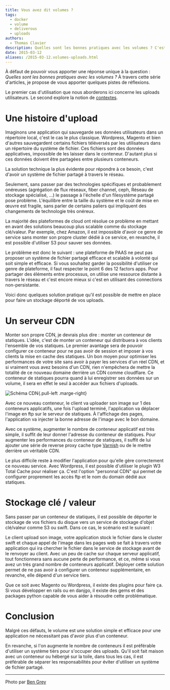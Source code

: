 ```yaml
---
title: Vous avez dit volumes ?
tags:
  - docker
  - volume
  - deliverous
  - uploads
authors:
  - Thomas Clavier
description: Quelles sont les bonnes pratiques avec les volumes ? C'est une question récurrente que ce soit dans les conférences que nous donnons, dans les meetups ou de la part de nos clients.
date: 2015-03-12
aliases: /2015-03-12.volumes-uploads.html
---
```


À défaut de pouvoir vous apporter une réponse unique à la question : *Quelles sont les bonnes pratiques avec les volumes ?* À travers cette série d'articles, je propose de vous apporter quelques pistes de réflexions. 

Le premier cas d'utilisation que nous aborderons ici concerne les uploads utilisateurs.
Le second explore la notion de [contextes](/2015-03-28.volumes-contexte.html).

# Une histoire d'upload

Imaginons une application qui sauvegarde ses données utilisateurs dans un
répertoire local, c'est le cas le plus classique.
Wordpress, Magento et bien d'autres sauvegardent certains fichiers téléversés
par les utilisateurs dans un répertoire du système de fichier. Ces fichiers
sont des données applicatives, impossible de les laisser dans le conteneur.
D'autant plus si ces données doivent être partagées entre plusieurs conteneurs.

La solution technique la plus évidente pour répondre à ce besoin, c'est d'avoir un
système de fichier partagé à travers le réseau. 

Seulement, sans passer par des technologies spécifiques et probablement
onéreuses (agrégation de flux réseaux, fiber channel, ceph, Réseau de stockage spécialisé, ...) le
passage à l'échelle d'un filesystème partagé pose problème. L'équilibre entre
la taille du système et le coût de mise en œuvre est fragile, sans parler de certains
paliers qui impliquent des changements de technologie très onéreux.

La majorité des plateformes de cloud ont résolue ce problème en mettant en
avant des solutions beaucoup plus scalable comme du stockage clé/valeur. Par
exemple, chez Amazon, il est impossible d'avoir ce genre de service sans monter
son propre cluster dédié à ce service, en revanche, il est possible d'utiliser
S3 pour sauver ses données.

Le problème est donc le suivant : une plateforme de PAAS ne peut pas proposer
un système de fichier partagé efficace et scalable à volonté qui soit simple et
efficace. Si vous souhaitez garder la possibilité d'utiliser ce genre de
plateforme, il faut respecter le point 6 des 12 factors apps. Pour partager des
éléments entre processus, on utilise une ressource distante à travers le réseau
et c'est encore mieux si c'est en utilisant des connections non-persistante.

Voici donc quelques solution pratique qu'il est possible de mettre en place
pour faire un stockage déporté de vos uploads.

# Un serveur CDN

Monter son propre CDN, je devrais plus dire : monter un conteneur de statiques.
L'idée, c'est de monter un conteneur qui distribuera à vos clients l'ensemble de
vos statiques. Le premier avantage sera de pouvoir configurer ce conteneur pour
ne pas avoir de session et imposer à vos clients la mise en cache des statiques.
Un bon moyen pour optimiser les performances de votre site sans avoir à payer
les services d'un réel CDN, et si vraiment vous avez besoins d'un CDN, rien
n'empêchera de mettre la totalité de ce nouveau domaine derrière un CDN comme
cloudflare. Ce conteneur de statiques pourra quand à lui enregistrer ses données
sur un volume, il sera en effet le seul à accéder aux fichiers d'uploads.

![Schéma CDN]({filename}/images/2015-03-12.volumes-uploads-cdn.png){.pull-left .marge-right}

Avec ce nouveau conteneur, le client va uploader son image sur 1 des conteneurs
applicatifs, une fois l'upload terminé, l'application va déplacer l'image en
ftp sur le serveur de statiques. À l'affichage des pages, l'application va
injecter la bonne adresse de l'image avec le bon domaine.

Avec ce système, augmenter le nombre de conteneur applicatif est très simple,
il suffit de leur donner l'adresse du conteneur de statiques. Pour augmenter
les performances du conteneur de statiques, il suffit de lui ajouter une série de
reverse proxy cache type [Varnish](https://www.varnish-cache.org/) ou de le
mettre derrière un véritable CDN.

Le plus difficile reste à modifier l'application pour qu'elle gère correctement
ce nouveau service. Avec Wordpress, il est possible d'utiliser le plugin W3
Total Cache pour réaliser ça. C'est l'option "personnal CDN" qui permet de
configurer proprement les accès ftp et le nom du domain dédié aux statiques.

# Stockage clé / valeur

Sans passer par un conteneur de statiques, il est possible de déporter le
stockage de vos fichiers du disque vers un service de stockage d'objet
clé/valeur comme S3 ou swift. Dans ce cas, le scénario est le suivant : 

Le client upload son image, votre application stock le fichier dans le cluster
swift et chaque appel de l'image dans les pages web se fait à travers votre
application qui ira chercher le fichier dans le service de stockage avant de le
renvoyer au client. 
Avec un peu de cache sur chaque serveur applicatif, tout fonctionnera sans
aucune perte de performance, et ce, même si vous avez un très grand nombre de
conteneurs applicatif. Déployer cette solution permet de ne pas avoir à
configurer un conteneur supplémentaire, en revanche, elle dépend d'un service
tiers.

Que ce soit avec Magento ou Wordpress, il existe des plugins pour faire ça. Si
vous développer en rails ou en danjgo, il existe des gems et des packages
python capable de vous aider à résoudre cette problématique.

# Conclusion

Malgré ces défauts, le volume est une solution simple et efficace pour une
application ne nécessitant pas d'avoir plus d'un conteneur.

En revanche, si l'on augmente le nombre de conteneurs il est préférable
d'utiliser un système tièrs pour s'occuper des uploads.  Qu'il soit fait maison
avec un conteneur ou hébergé sur la toile, dans tous les cas, il est préférable
de séparer les responsabilités pour éviter d'utiliser un système de fichier
partagé.

---
Photo par [Ben Grey](https://www.flickr.com/photos/ben_grey/4582294721)
